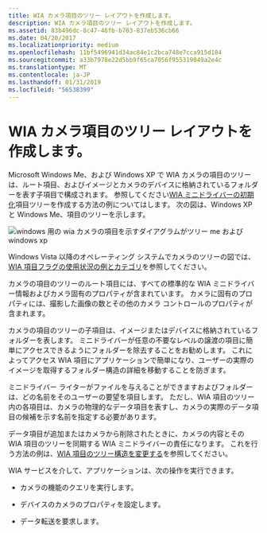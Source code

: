 ```yaml
---
title: WIA カメラ項目のツリー レイアウトを作成します。
description: WIA カメラ項目のツリー レイアウトを作成します。
ms.assetid: 83b496dc-8c47-46fb-b703-837eb536cb66
ms.date: 04/20/2017
ms.localizationpriority: medium
ms.openlocfilehash: 11bf5496941d34ac84e1c2bca748e7cca915d184
ms.sourcegitcommit: a33b7978e22d5bb9f65ca7056f955319049a2e4c
ms.translationtype: MT
ms.contentlocale: ja-JP
ms.lasthandoff: 01/31/2019
ms.locfileid: "56538399"
---
```

# <a name="creating-a-wia-camera-item-tree-layout"></a>WIA カメラ項目のツリー レイアウトを作成します。





Microsoft Windows Me、および Windows XP で WIA カメラの項目のツリーは、ルート項目、およびイメージとカメラのデバイスに格納されているフォルダーを表す子項目で構成されます。 参照してください[WIA ミニドライバーの初期化](initializing-the-wia-minidriver.md)項目ツリーを作成する方法の例についてはします。 次の図は、Windows XP と Windows Me、項目のツリーを示します。

![windows 用の wia カメラの項目を示すダイアグラムがツリー me および windows xp](images/camera-tree.png)

Windows Vista 以降のオペレーティング システムでカメラのツリーの図では、[WIA 項目フラグの使用状況の例とカテゴリ](example-usage-of-wia-item-flags-and-categories.md)を参照してください。

カメラの項目のツリーのルート項目には、すべての標準的な WIA ミニドライバー情報およびカメラ固有のプロパティが含まれています。 カメラに固有のプロパティには、撮影した画像の数とその他のカメラ コントロールのプロパティが含まれます。

カメラの項目のツリーの子項目は、イメージまたはデバイスに格納されているフォルダーを表します。 ミニドライバーが任意の不要なレベルの譲渡の項目に簡単にアクセスできるようにフォルダーを除去することをお勧めします。 これによってアクセス WIA 項目にアプリケーションで簡単になり、ユーザーの実際のイメージを取得するフォルダー構造の詳細を移動することを防ぎます。

ミニドライバー ライターがファイルを与えることができますおよびフォルダーは、どの名前をそのユーザーの要望を項目します。 ただし、WIA 項目のツリー内の各項目は、カメラの物理的なデータ項目を表すし、カメラの実際のデータ項目の候補を示す名前を指定する必要があります。

データ項目が追加またはカメラから削除されたときに、カメラの内容とその WIA 項目のツリーを同期する WIA ミニドライバーの責任になります。 これを行う方法の例は、[WIA 項目のツリー構造を変更する](changing-the-wia-item-tree-structure.md)を参照してください。

WIA サービスを介して、アプリケーションは、次の操作を実行できます。

-   カメラの機能のクエリを実行します。

-   デバイスのカメラのプロパティを設定します。

-   データ転送を要求します。

 

 




